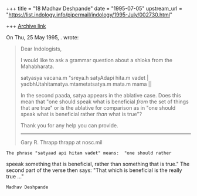 +++
title = "18 Madhav Deshpande"
date = "1995-07-05"
upstream_url = "https://list.indology.info/pipermail/indology/1995-July/002730.html"

+++
[Archive link](https://list.indology.info/pipermail/indology/1995-July/002730.html)



On Thu, 25 May 1995, . wrote:

> Dear Indologists,
> 
> I would like to ask a grammar question about
> a shloka from the Mahabharata.
> 
> satyasya vacana.m "sreya.h satyAdapi hita.m vadet |
> yadbhUtahitamatya.mtametatsatya.m mata.m mama ||
> 
> In the second paada, satya appears in the ablative case.
> Does this mean that "one should speak what is beneficial
> *from* the set of things that are true" or is the ablative
> for comparison as in "one should speak what is beneficial
> rather *than* what is true"?
> 
> Thank you for any help you can provide.
> 
> -------------------------------------------------------------
> 
> Gary R. Thrapp
> thrapp at nosc.mil
>  
> 
	The phrase "satyaad api hitam vadet" means:  "one should rather 
speeak something that is beneficial, rather than something that is 
true."  The second part of the verse then says:  "That which is 
beneficial is the really true ..."

	Madhav Deshpande






